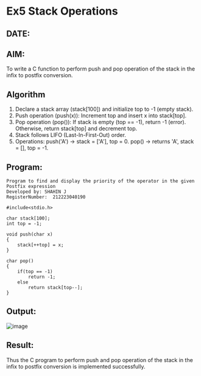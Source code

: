 # Ex5 Stack Operations
## DATE:
## AIM:
To write a C function to perform push and pop operation of the stack in the infix to postfix conversion.

## Algorithm
1. Declare a stack array (stack[100]) and initialize top to -1 (empty stack).
2. Push operation (push(x)):
   Increment top and insert x into stack[top].
3. Pop operation (pop()):
   If stack is empty (top == -1), return -1 (error).
   Otherwise, return stack[top] and decrement top.
4. Stack follows LIFO (Last-In-First-Out) order.
5. Operations:
   push('A') → stack = ['A'], top = 0.
   pop() → returns 'A', stack = [], top = -1.

## Program:
```
Program to find and display the priority of the operator in the given Postfix expression
Developed by: SHAHIN J
RegisterNumber:  212223040190

#include<stdio.h>

char stack[100];
int top = -1;

void push(char x)
{
    stack[++top] = x;
}

char pop()
{
    if(top == -1)
        return -1;
    else
        return stack[top--];
}
```

## Output:
![image](https://github.com/user-attachments/assets/f142e36e-eb10-47ea-8824-27cfa9af5094)



## Result:
Thus the C program to perform push and pop operation of the stack in the infix to postfix conversion is implemented successfully.
